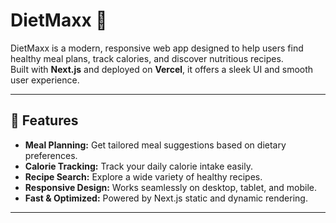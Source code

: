 # DietMaxx 🥗

DietMaxx is a modern, responsive web app designed to help users find healthy meal plans, track calories, and discover nutritious recipes.  
Built with **Next.js** and deployed on **Vercel**, it offers a sleek UI and smooth user experience.

---

## 🚀 Features

- **Meal Planning:** Get tailored meal suggestions based on dietary preferences.
- **Calorie Tracking:** Track your daily calorie intake easily.
- **Recipe Search:** Explore a wide variety of healthy recipes.
- **Responsive Design:** Works seamlessly on desktop, tablet, and mobile.
- **Fast & Optimized:** Powered by Next.js static and dynamic rendering.

---

